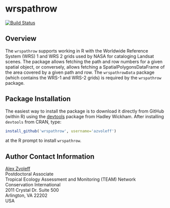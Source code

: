 # wrspathrow

[![Build Status](https://travis-ci.org/azvoleff/wrspathrow.png)](https://travis-ci.org/azvoleff/wrspathrow)

## Overview

The `wrspathrow` supports working in R with the Worldwide Reference System 
(WRS) 1 and WRS 2 grids used by NASA for cataloging Landsat scenes. The package 
allows fetching the path and row numbers for a given spatial object, or 
conversely, allows fetching a SpatialPolygonsDataFrame of the area covered by a 
given path and row. The `wrspathrowData` package (which contains the WRS-1 and 
WRS-2 grids) is required by the `wrspathrow` package.

## Package Installation

The easiest way to install the package is to download it directly from GitHub 
(within R) using the 
[devtools](http://cran.r-project.org/web/packages/devtools/index.html) package 
from Hadley Wickham. After installing `devtools` from CRAN, type:

```R
install_github('wrspathrow', username='azvoleff')
```

at the R prompt to install `wrspathrow`.

## Author Contact Information

[Alex Zvoleff](mailto:azvoleff@conservation.org)  
Postdoctoral Associate  
Tropical Ecology Assessment and Monitoring (TEAM) Network  
Conservation International  
2011 Crystal Dr. Suite 500  
Arlington, VA 22202  
USA
